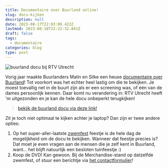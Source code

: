 ```yaml
---
title: Documentaire over Buurland online!
slug: docu-kijken
description: null
date: 2023-08-17T22:03:09.422Z
lastmod: 2023-08-18T22:22:32.841Z
draft: false
tags:
  - documentaire
categories: blog
type: post
---
```

![buurland docu bij RTV Utrecht](/images/media/docu-bij-rtv.jpg) 
<!--more--> 
Vorig jaar maakte Buurlanders Malin en Silke een heuse [documentaire over Buurland](/berichten/buurland-documentaire/)! Tot voorkort was het echter heel lastig om die te bekijken. Je moest toevallig net in de buurt zijn als er een screening was, of één van de dames persoonlijk kennen. Daar komt nu verandering in: RTV Utrecht heeft 'm uitgezonden en je kan de hele docu onbeperkt terugkijken! 


> [bekijk de buurland docu via deze link!](/media/buurland-documentaire/)


Zit je toch niet optimaal te kijken achter je laptop? Dan zijn er twee andere opties: 
1. Op het super-aller-laatste [zwemfest](/zwemfest/) feestje is de hele dag de mogelijkheid om de docu te bekijken. Wanneer dat feestje precies is? Dat moet je even vragen aan de mensen die je zelf kent in Buurland, want... het blijft natuurlijk een besloten tuinfeestje :)
2. Koop de DVD! Kan gewoon. Bij de Merchandise-stand op datzelfde zwemfest, of stuur een berichtje via [het contactformulier](/contact/)!


